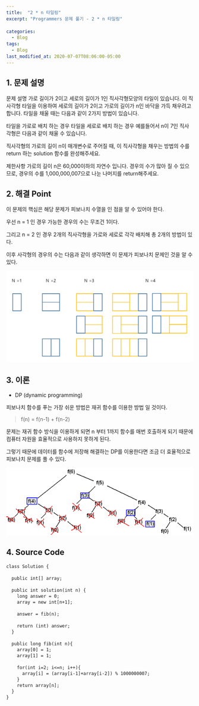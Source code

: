 ```yaml
---
title:  "2 * n 타일링"
excerpt: "Programmers 문제 풀기 - 2 * n 타일링"

categories:
  - Blog
tags:
  - Blog
last_modified_at: 2020-07-07T08:06:00-05:00
---
```


## 1. 문제 설명

문제 설명
가로 길이가 2이고 세로의 길이가 1인 직사각형모양의 타일이 있습니다. 이 직사각형 타일을 이용하여 세로의 길이가 2이고 가로의 길이가 n인 바닥을 가득 채우려고 합니다. 타일을 채울 때는 다음과 같이 2가지 방법이 있습니다.

타일을 가로로 배치 하는 경우
타일을 세로로 배치 하는 경우
예를들어서 n이 7인 직사각형은 다음과 같이 채울 수 있습니다.



직사각형의 가로의 길이 n이 매개변수로 주어질 때, 이 직사각형을 채우는 방법의 수를 return 하는 solution 함수를 완성해주세요.

제한사항
가로의 길이 n은 60,000이하의 자연수 입니다.
경우의 수가 많아 질 수 있으므로, 경우의 수를 1,000,000,007으로 나눈 나머지를 return해주세요.

## 2. 해결 Point

이 문제의 핵심은 해당 문제가 피보나치 수열을 인 점을 알 수 있어야 한다.

우선 n = 1 인 경우 가능한 경우의 수는 무조건 1이다.

그리고 n = 2 인 경우 2개의 직사각형을 가로와 세로로 각각 배치해 총 2개의 방법이 있다.

이후 사각형의 경우의 수는 다음과 같이 생각하면 이 문제가 피보나치 문제인 것을 알 수 있다.

![](https://github.com/adrian0220/adrian0220.github.io/blob/master/_src/img/solution.gif)



## 3. 이론

- DP (dynamic programming)

피보나치 함수를 푸는 가장 쉬운 방법은 재귀 함수를 이용한 방법 일 것이다.

> f(n) = f(n-1) + f(n-2)

문제는 재귀 함수 방식을 이용하게 되면 n 부터 1까지 함수를 매번 호출하게 되기 때문에 컴퓨터 자원을
효율적으로 사용하지 못하게 된다.

그렇기 때문에 데이터를 함수에 저장해 해결하는 DP를 이용한다면 조금 더 효율적으로 피보나치 문제를 풀 수 있다.


![](https://github.com/adrian0220/adrian0220.github.io/blob/master/_src/img/Algorithms-F6CallTreeMemoized.png)


## 4. Source Code

```
class Solution {

  public int[] array;

  public int solution(int n) {
    long answer = 0;
    array = new int[n+1];

    answer = fib(n);

    return (int) answer;
  }

  public long fib(int n){
    array[0] = 1;
    array[1] = 1;

    for(int i=2; i<=n; i++){
      array[i] = (array[i-1]+array[i-2]) % 1000000007;
    }
    return array[n];
  }
}

```

